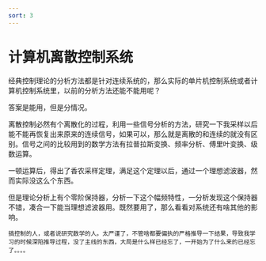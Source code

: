 ```yaml
---
sort: 3
---
```

# 计算机离散控制系统

经典控制理论的分析方法都是针对连续系统的，那么实际的单片机控制系统或者计算机控制系统里，以前的分析方法还能不能用呢？

答案是能用，但是分情况。

离散控制必然有个离散化的过程，利用一些信号分析的方法，研究一下我采样以后能不能再恢复出来原来的连续信号，如果可以，那么就是离散的和连续的就没有区别。信号之间的比较用到的数学方法有拉普拉斯变换、频率分析、傅里叶变换、级数运算。

一顿运算后，得出了香农采样定理，满足这个定理以后，通过一个理想滤波器，然而实际没这么个东西。

但是理论分析上有个零阶保持器，分析一下这个幅频特性，一分析发现这个保持器不错，凑合一下能当理想滤波器用。既然要用了，那么看看对系统还有啥其他的影响。


```note
搞控制的人，或者说研究数学的人。太严谨了，不管啥都要偏执的严格推导一下结果，导致我学习的时候深陷推导过程，没了主线的东西，大局是什么样已经忘了，一开始为了什么来的已经忘了。。。。
```


